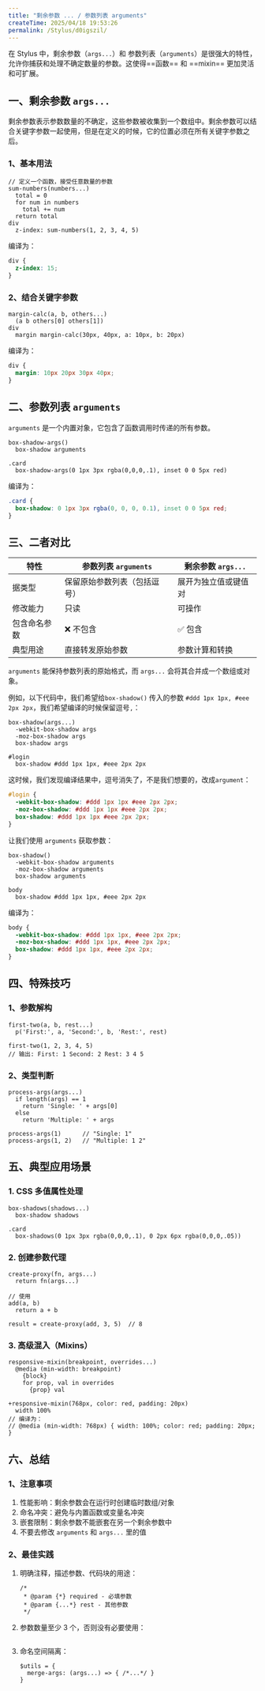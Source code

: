 ```yaml
---
title: "剩余参数 ... / 参数列表 arguments"
createTime: 2025/04/18 19:53:26
permalink: /Stylus/d0igszil/
---
```


在 Stylus 中，剩余参数（`args...`）和 参数列表（`arguments`）是很强大的特性，允许你捕获和处理不确定数量的参数。这使得==函数== 和 ==mixin== 更加灵活和可扩展。

## 一、剩余参数 `args...`

剩余参数表示参数数量的不确定，这些参数被收集到一个数组中。剩余参数可以结合关键字参数一起使用，但是在定义的时候，它的位置必须在所有关键字参数之后。

### 1、基本用法

```styl
// 定义一个函数，接受任意数量的参数
sum-numbers(numbers...)
  total = 0
  for num in numbers
    total += num
  return total
div
  z-index: sum-numbers(1, 2, 3, 4, 5)
```

编译为：

```css
div {
  z-index: 15;
}
```

### 2、结合关键字参数

```styl
margin-calc(a, b, others...)
  (a b others[0] others[1])
div
  margin margin-calc(30px, 40px, a: 10px, b: 20px)
```

编译为：

```css
div {
  margin: 10px 20px 30px 40px;
}
```

## 二、参数列表 `arguments`

`arguments` 是一个内置对象，它包含了函数调用时传递的所有参数。

```styl
box-shadow-args()
  box-shadow arguments

.card
  box-shadow-args(0 1px 3px rgba(0,0,0,.1), inset 0 0 5px red)
```

编译为：

```css
.card {
  box-shadow: 0 1px 3px rgba(0, 0, 0, 0.1), inset 0 0 5px red;
}
```

## 三、二者对比

| 特性         | 参数列表 `arguments`         | 剩余参数 `args...`   |
| ------------ | ---------------------------- | -------------------- |
| 据类型       | 保留原始参数列表（包括逗号） | 展开为独立值或键值对 |
| 修改能力     | 只读                         | 可操作               |
| 包含命名参数 | ❌ 不包含                    | ✅ 包含              |
| 典型用途     | 直接转发原始参数             | 参数计算和转换       |

`arguments` 能保持参数列表的原始格式，而 `args...` 会将其合并成一个数组或对象。

例如，以下代码中，我们希望给`box-shadow()` 传入的参数 `#ddd 1px 1px, #eee 2px 2px`，我们希望编译的时候保留逗号`,`：

```styl
box-shadow(args...)
  -webkit-box-shadow args
  -moz-box-shadow args
  box-shadow args

#login
  box-shadow #ddd 1px 1px, #eee 2px 2px
```

这时候，我们发现编译结果中，逗号消失了，不是我们想要的，改成`argument`：

```css
#login {
  -webkit-box-shadow: #ddd 1px 1px #eee 2px 2px;
  -moz-box-shadow: #ddd 1px 1px #eee 2px 2px;
  box-shadow: #ddd 1px 1px #eee 2px 2px;
}
```

让我们使用 `arguments` 获取参数：

```styl
box-shadow()
  -webkit-box-shadow arguments
  -moz-box-shadow arguments
  box-shadow arguments

body
  box-shadow #ddd 1px 1px, #eee 2px 2px
```

编译为：

```css
body {
  -webkit-box-shadow: #ddd 1px 1px, #eee 2px 2px;
  -moz-box-shadow: #ddd 1px 1px, #eee 2px 2px;
  box-shadow: #ddd 1px 1px, #eee 2px 2px;
}
```

## 四、特殊技巧

### 1、参数解构

```styl
first-two(a, b, rest...)
  p('First:', a, 'Second:', b, 'Rest:', rest)

first-two(1, 2, 3, 4, 5)
// 输出: First: 1 Second: 2 Rest: 3 4 5
```

### 2、类型判断

```styl
process-args(args...)
  if length(args) == 1
    return 'Single: ' + args[0]
  else
    return 'Multiple: ' + args

process-args(1)      // "Single: 1"
process-args(1, 2)   // "Multiple: 1 2"
```

## 五、典型应用场景

### 1. CSS 多值属性处理

```styl
box-shadows(shadows...)
  box-shadow shadows

.card
  box-shadows(0 1px 3px rgba(0,0,0,.1), 0 2px 6px rgba(0,0,0,.05))
```

### 2. 创建参数代理

```styl
create-proxy(fn, args...)
  return fn(args...)

// 使用
add(a, b)
  return a + b

result = create-proxy(add, 3, 5)  // 8
```

### 3. 高级混入（Mixins）

```styl
responsive-mixin(breakpoint, overrides...)
  @media (min-width: breakpoint)
    {block}
    for prop, val in overrides
      {prop} val

+responsive-mixin(768px, color: red, padding: 20px)
  width 100%
// 编译为：
// @media (min-width: 768px) { width: 100%; color: red; padding: 20px; }
```

## 六、总结

### 1、注意事项

1. 性能影响：剩余参数会在运行时创建临时数组/对象
2. 命名冲突：避免与内置函数或变量名冲突
3. 嵌套限制：剩余参数不能嵌套在另一个剩余参数中
4. 不要去修改 `arguments` 和 `args...` 里的值

### 2、最佳实践

1. 明确注释，描述参数、代码块的用途：
   ```styl
   /*
    * @param {*} required - 必填参数
    * @param {...*} rest - 其他参数
    */
   ```
2. 参数数量至少 3 个，否则没有必要使用：

   ```

   ```

3. 命名空间隔离：
   ```styl
   $utils = {
     merge-args: (args...) => { /*...*/ }
   }
   ```
